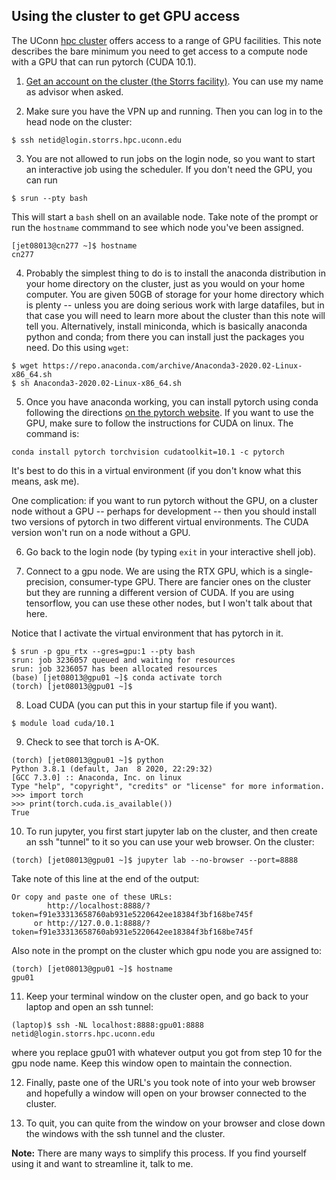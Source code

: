 ## Using the cluster to get GPU access

The UConn [hpc cluster](https://hpc.uconn.edu) offers access to a range of GPU facilities. This note
describes the bare minimum you need to get access to a compute node with a GPU that can run
pytorch (CUDA 10.1).  

1.  [Get an account on the cluster (the Storrs facility)](https://hpc.uconn.edu/storrs/account-application/).
You can use my name as advisor when asked.

2.  Make sure you have the VPN up and running.  Then you can log in to the head node on the cluster:

 ```
 $ ssh netid@login.storrs.hpc.uconn.edu
 ```

3.  You are not allowed to run jobs on the login node, so you want to start an interactive job using the
scheduler.  If you don't need the GPU, you can run

 ```
 $ srun --pty bash
 ```

This will start a ```bash``` shell on an available node.  Take note of the prompt or run the ```hostname```
commmand to see which node you've been assigned.

 ```
 [jet08013@cn277 ~]$ hostname
 cn277
 ```

4. Probably the simplest thing to do is to install the anaconda
distribution in your home directory on the cluster, just as you would
on your home computer.  You are given 50GB of storage for your home
directory which is plenty -- unless you are doing serious work with
large datafiles, but in that case you will need to learn more about
the cluster than this note will tell you.  Alternatively, install miniconda, which
is basically anaconda python and conda; from there you can install just the packages
you need.  Do this using `wget`:

 ```
 $ wget https://repo.anaconda.com/archive/Anaconda3-2020.02-Linux-x86_64.sh
 $ sh Anaconda3-2020.02-Linux-x86_64.sh
 ```

5.  Once you have anaconda working, you can install pytorch using conda following the directions
[on the pytorch website](https://pytorch.org/get-started/locally/).   If you want to use the GPU,
make sure to follow the instructions for CUDA on linux.  The command is:

 ```
 conda install pytorch torchvision cudatoolkit=10.1 -c pytorch
 ```

 It's best
 to do this in a virtual environment (if you don't know what this means, ask me).  

 One complication: if you want to run pytorch without the GPU, on a cluster node without a GPU -- perhaps
 for development -- then you should install two versions of pytorch in two different virtual
 environments.  The CUDA version won't run on a node without a GPU.

6.  Go back to the login node (by typing ```exit``` in your interactive shell job). 

7.  Connect to a gpu node.  We are using the RTX GPU, which is a single-precision, consumer-type
GPU.  There are fancier ones on the cluster but they are running a different version of CUDA.  If
you are using tensorflow, you can use these other nodes, but I won't talk about that here.

 Notice that I activate the virtual environment that has pytorch in it.

 ```
 $ srun -p gpu_rtx --gres=gpu:1 --pty bash
 srun: job 3236057 queued and waiting for resources
 srun: job 3236057 has been allocated resources
 (base) [jet08013@gpu01 ~]$ conda activate torch
 (torch) [jet08013@gpu01 ~]$ 
 ```

8. Load CUDA (you can put this in your startup file if you want).

 ```
 $ module load cuda/10.1
 ```

9. Check to see that torch is A-OK.

 ```
 (torch) [jet08013@gpu01 ~]$ python
 Python 3.8.1 (default, Jan  8 2020, 22:29:32)
 [GCC 7.3.0] :: Anaconda, Inc. on linux
 Type "help", "copyright", "credits" or "license" for more information.
 >>> import torch
 >>> print(torch.cuda.is_available())
 True
 ```

10. To run jupyter, you first start jupyter lab on the cluster, and then create an ssh "tunnel" to it
so you can use your web browser.  On the cluster:

 ```
 (torch) [jet08013@gpu01 ~]$ jupyter lab --no-browser --port=8888
 ```
 Take note of this line at the end of the output:
 ```
 Or copy and paste one of these URLs:
         http://localhost:8888/?token=f91e33313658760ab931e5220642ee18384f3bf168be745f
      or http://127.0.0.1:8888/?token=f91e33313658760ab931e5220642ee18384f3bf168be745f
 ```

 Also note in the prompt on the cluster which gpu node you are assigned to:

 ```
 (torch) [jet08013@gpu01 ~]$ hostname
 gpu01
 ```

11. Keep your terminal window on the cluster open, and go back to your laptop and open an ssh tunnel:

 ```
 (laptop)$ ssh -NL localhost:8888:gpu01:8888 netid@login.storrs.hpc.uconn.edu
 ```

 where you replace gpu01 with whatever output you got from step 10 for the gpu node name.  Keep this
 window open to maintain the connection.

12. Finally, paste one of the URL's you took note of into your web browser and hopefully a window
will open on your browser connected to the cluster.

13. To quit, you can quite from the window on your browser and close down the windows with the ssh tunnel and
the cluster.

**Note:** There are many ways to simplify this process.  If you find yourself using it and want to streamline it, talk to me.
